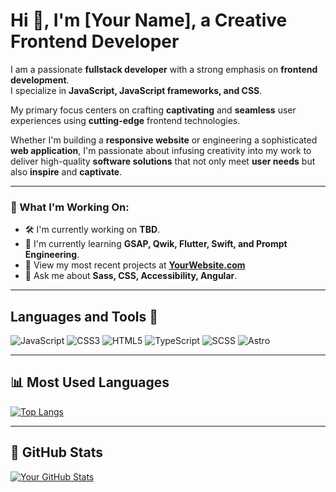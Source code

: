 # Hi 👋, I'm [Your Name], a Creative Frontend Developer

I am a passionate **fullstack developer** with a strong emphasis on **frontend development**.  
I specialize in **JavaScript, JavaScript frameworks, and CSS**.

My primary focus centers on crafting **captivating** and **seamless** user experiences using **cutting-edge** frontend technologies.

Whether I'm building a **responsive website** or engineering a sophisticated **web application**, I'm passionate about infusing creativity into my work to deliver high-quality **software solutions** that not only meet **user needs** but also **inspire** and **captivate**.

---

### 🚀 What I'm Working On:
- 🛠 I'm currently working on **TBD**.
- 🌱 I'm currently learning **GSAP, Qwik, Flutter, Swift, and Prompt Engineering**.
- 🔗 View my most recent projects at **[YourWebsite.com](https://yourwebsite.com)**
- 💬 Ask me about **Sass, CSS, Accessibility, Angular**.

---

## **Languages and Tools** 🧰

![JavaScript](https://img.shields.io/badge/JavaScript-F7DF1E?style=flat-square&logo=javascript&logoColor=black)
![CSS3](https://img.shields.io/badge/CSS3-1572B6?style=flat-square&logo=css3&logoColor=white)
![HTML5](https://img.shields.io/badge/HTML5-E34F26?style=flat-square&logo=html5&logoColor=white)
![TypeScript](https://img.shields.io/badge/TypeScript-007ACC?style=flat-square&logo=typescript&logoColor=white)
![SCSS](https://img.shields.io/badge/SCSS-C76494?style=flat-square&logo=sass&logoColor=white)
![Astro](https://img.shields.io/badge/Astro-FF5D01?style=flat-square&logo=astro&logoColor=white)

---

## **📊 Most Used Languages**
[![Top Langs](https://github-readme-stats.vercel.app/api/top-langs/?username=YourGitHubUsername&layout=compact&theme=dark)](https://github.com/anuraghazra/github-readme-stats)

---

## **🌟 GitHub Stats**
[![Your GitHub Stats](https://github-readme-stats.vercel.app/api?username=YourGitHubUsername&show_icons=true&theme=dark)](https://github.com/YourGitHubUsername)
